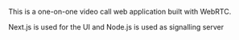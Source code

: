 This is a one-on-one video call web application built with WebRTC.

Next.js is used for the UI and Node.js is used as signalling server
